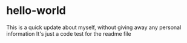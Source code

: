 # hello-world
This is a quick update about myself, without giving away any personal information
It's just a code test for the readme file
